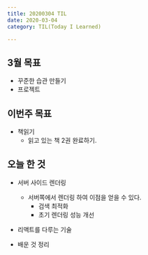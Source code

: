 ```yaml
---
title: 20200304 TIL
date: 2020-03-04
category: TIL(Today I Learned)

---
```


## 3월 목표

- 꾸준한 습관 만들기
- 프로젝트

## 이번주 목표

- 책읽기
  - 읽고 있는 책 2권 완료하기.


## 오늘 한 것

- 서버 사이드 렌더링
  - 서버쪽에서 렌더링 하여 이점을 얻을 수 있다.
    - 검색 최적화
    - 초기 렌더링 성능 개선
  
- 리액트를 다루는 기술
- 배운 것 정리



  



